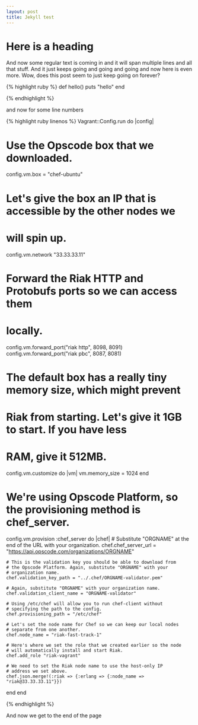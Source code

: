 ```yaml
---
layout: post
title: Jekyll test
---
```


# Here is a heading

And now some regular text is coming in and it
will span multiple lines and all that stuff.
And it just keeps going and going and going and now
here is even more. Wow, does this post seem to just
keep going on forever?

{% highlight ruby %}
def hello()
  puts "hello"
end

{% endhighlight %}

and now for some line numbers

{% highlight ruby linenos %}
Vagrant::Config.run do |config|
  # Use the Opscode box that we downloaded.
  config.vm.box = "chef-ubuntu"

  # Let's give the box an IP that is accessible by the other nodes we
  # will spin up.
  config.vm.network "33.33.33.11"

  # Forward the Riak HTTP and Protobufs ports so we can access them
  # locally.
  config.vm.forward_port("riak http", 8098, 8091)
  config.vm.forward_port("riak pbc", 8087, 8081)

  # The default box has a really tiny memory size, which might prevent
  # Riak from starting. Let's give it 1GB to start. If you have less
  # RAM, give it 512MB.
  config.vm.customize do |vm|
    vm.memory_size = 1024
  end

  # We're using Opscode Platform, so the provisioning method is chef_server.
  config.vm.provision :chef_server do |chef|
    # Substitute "ORGNAME" at the end of the URL with your organization.
    chef.chef_server_url = "https://api.opscode.com/organizations/ORGNAME"

    # This is the validation key you should be able to download from
    # the Opscode Platform. Again, substitute "ORGNAME" with your
    # organization name.
    chef.validation_key_path = "../.chef/ORGNAME-validator.pem"

    # Again, substitute "ORGNAME" with your organization name.
    chef.validation_client_name = "ORGNAME-validator"

    # Using /etc/chef will allow you to run chef-client without
    # specifying the path to the config.
    chef.provisioning_path = "/etc/chef"

    # Let's set the node name for Chef so we can keep our local nodes
    # separate from one another.
    chef.node_name = "riak-fast-track-1"

    # Here's where we set the role that we created earlier so the node
    # will automatically install and start Riak.
    chef.add_role "riak-vagrant"

    # We need to set the Riak node name to use the host-only IP
    # address we set above.
    chef.json.merge!(:riak => {:erlang => {:node_name => "riak@33.33.33.11"}})
  end
end

{% endhighlight %}

And now we get to the end of the page
